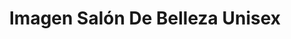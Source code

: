 ---
title: "Imagen Salón De Belleza Unisex"
url: /mckinney/imagen-salon-de-belleza-unisex/
shop: hairdresser
---